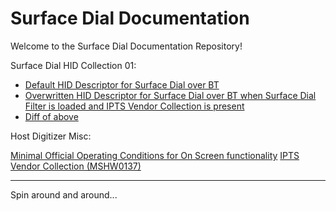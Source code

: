 # Surface Dial Documentation

Welcome to the Surface Dial Documentation Repository!

Surface Dial HID Collection 01:

- [Default HID Descriptor for Surface Dial over BT](DefaultHIDDescriptor.md)
- [Overwritten HID Descriptor for Surface Dial over BT when Surface Dial Filter is loaded and IPTS Vendor Collection is present](OverwrittenHIDDescriptor.md)
- [Diff of above](DiffHIDDescriptor.md)

Host Digitizer Misc:

[Minimal Official Operating Conditions for On Screen functionality](MinimalOfficialSetupRequirement.md)
[IPTS Vendor Collection (MSHW0137)](SurfaceDigitizerSpecialCollectionDescriptor.md)

---

Spin around and around...